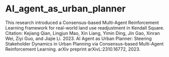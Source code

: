 # AI_agent_as_urban_planner
This research introduced a Consensus-based Multi-Agent Reinforcement Learning framework for real-world land use readjustment in Kendall Square.
Citation: Kejiang Qian, Lingjun Mao, Xin Liang, Yimin Ding, Jin Gao, Xinran Wei, Ziyi Guo, and Jiajie Li. 2023. AI Agent as Urban Planner: Steering Stakeholder Dynamics in Urban Planning via Consensus-based Multi-Agent Reinforcement Learning. arXiv preprint arXivL:2310.16772, 2023.
